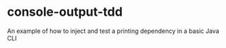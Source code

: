 # console-output-tdd
An example of how to inject and test a printing dependency in a basic Java CLI
